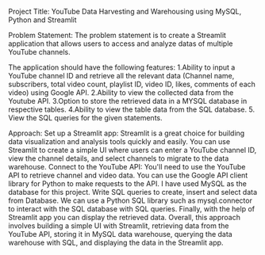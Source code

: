 Project Title: YouTube Data Harvesting and Warehousing using MySQL, Python and Streamlit

Problem Statement: 
The problem statement is to create a Streamlit application that allows users to access and analyze datas of multiple YouTube channels. 

The application should have the following features: 
1.Ability to input a YouTube channel ID and retrieve all the relevant data (Channel name, subscribers, total video count, playlist ID, video ID, likes, comments of each video) using Google API. 2.Ability to view the collected data from the Youtube API. 3.Option to store the retrieved data in a MYSQL database in respective tables. 4.Ability to view the table data from the SQL database. 5. View the SQL queries for the given statements.

Approach: Set up a Streamlit app: Streamlit is a great choice for building data visualization and analysis tools quickly and easily. You can use Streamlit to create a simple UI where users can enter a YouTube channel ID, view the channel details, and select channels to migrate to the data warehouse. Connect to the YouTube API: You'll need to use the YouTube API to retrieve channel and video data. You can use the Google API client library for Python to make requests to the API. I have used MySQL as the database for this project. Write SQL queries
to create, insert and select data from Database. We can use a Python SQL library such as mysql.connector to interact with the SQL database with SQL queries. Finally, with the help of
Streamlit app you can display the retrieved data. Overall, this approach involves building a simple UI with Streamlit, retrieving data from the YouTube API, storing it in MySQL data warehouse, querying the data warehouse with SQL, and displaying the data in the Streamlit app.
